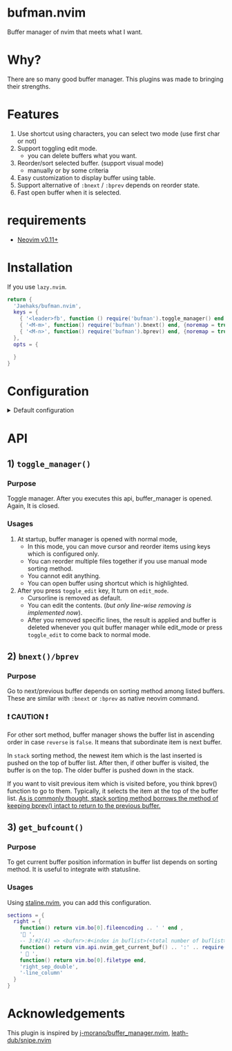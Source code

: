 # bufman.nvim
Buffer manager of nvim that meets what I want.

# Why?
There are so many good buffer manager. This plugins was made to bringing their strengths.

# Features

1) Use shortcut using characters, you can select two mode (use first char or not)
2) Support toggling edit mode.
	- you can delete buffers what you want.
3) Reorder/sort selected buffer. (support visual mode)
	- manually or by some criteria
4) Easy customization to display buffer using table.
5) Support alternative of `:bnext` / `:bprev` depends on reorder state.
6) Fast open buffer when it is selected.

# requirements
- [Neovim v0.11+](https://github.com/neovim/neovim)

# Installation

If you use `lazy.nvim`.


```lua
return {
  'Jaehaks/bufman.nvim',
  keys = {
    { '<leader>fb', function () require('bufman').toggle_manager() end , {noremap = true, desc = 'open buffer window'} },
    { '<M-m>', function() require('bufman').bnext() end, {noremap = true, desc = 'go to next buffer'} },
    { '<M-n>', function() require('bufman').bprev() end, {noremap = true, desc = 'go to previous buffer'} },
  },
  opts = {

  }
}
```


# Configuration

<details>
	<summary> Default configuration </summary>

- Default configuration of `bufman` is like this.

```lua
require('bufman').setup({
  -- Prefix shortcut to open buffer
  -- [jkhl] and [keys in configuration] will be ignored although these characters are in charlist
  shortcut = {
    charlist = 'qwertyuiopasdfghlzxcvbnmQWERTYUIOPASDFGHLZXCVBNM', -- 44 buffers are supported
    use_first_letter = true, -- if true, set shortcut following first letter of file name
    -- If first letters of files are duplicated, from the seconds one onwards, it will be set by order of charlist.
  },

  -- Format which items are shown in buffer manager.
  -- All absolute paths are displayed with relative of '~'.
  -- All relative paths starts with ':' if they are displayed under ~
  -- These fields will be separated with white space and left aligned.
  -- In edit mode with 'e', {bufnr, icon, shortcut, indicator} will be hidden.
  -- bufnr : buffer id
  -- fullfile : absolute path of file
  -- relfile_pwd : relative file path of current pwd of focused buffer before buffer manager opens
  -- filename : filename and extension only
  -- fulldir : absolute path of parent directory of each file
  -- reldir_pwd : relative parent directory path of current pwd of focused buffer
  -- minfile : show filename as default, prepends parent path until these files can be distinguished
  -- 			 when they have same filename. such as ':bufman/init.lua'
  -- mindir : show empty as default, show parent path until these files can be distinguished
  -- 			when they have same filename. ':bufman/'
  -- indicator : 2 characters which supports showing buffer states. +# or +%
  -- 			   + means modified / # means alternate buffer / % means current focused buffer
  -- shortcut : shortcut to go to buffer (required)
  -- icon : icon by nvim-web-devicons
  formatter = {'shortcut', 'icon', 'indicator', 'filename', 'mindir', 'relfile_pwd'},

  -- Default keys in buffer manager operation
  keys = {
    toggle_edit = 'e',      -- toggle edit mode
    reorder_upper = 'K',    -- reorder selected buffer to upper direction in buffer manager
    reorder_lower = 'J',    -- reorder selected buffer to lower direction in buffer manager
    update_and_close = 'q', -- apply current buffer manager state and close
    close = '<Esc>',        -- close without applying buffer manager state
  },

  -- Extra keys to open in mormal mode of buffer manager.
  -- Insert 'key = command' what you want.
  -- it is same with vim.cmd(command <selected item>) if you enter 'key' in normal mode
  extra_keys = {
    ['<C-v>'] = 'vsplit', -- open selected buffer with vertical split
    ['<C-h>'] = 'split',  -- open selected buffer with horizontal split
    ['<C-f>'] = 'only',   -- open selected buffer to fullscreen
  },

  -- Window options
  -- Three items are supported only
  winopts = {
    -- if 0~1 of width/height, it means that ratio of floating window to the neovim instance size
    -- if > 1, it means lines/columns of floating window
    -- if nil, it will fit to the contents of floating window
    width = 0.9,
    height = nil,
    borderchars = 'rounded',
  },

  -- If you want to change additional option of buffer manager, you can this
  -- It will be used by vim.api.nvim_set_option_value(key, value, { win = winid } or { buf = bufnr })
  -- If you set vim.o.number / relativenumber already in your own option, this option will apply to the
  -- buffer manager automatically, and the option value in `winlocal` is useless.
  bufopts = {
    winlocal = {
      number = false,
      relativenumber = false,
      signcolumn = 'no',
    },
    buflocal = {
    },
  },

  -- sort buffer by {bufnr|lastused|filename|stack} method for navigating
  -- if you don't want to sort, use nil (manual mode)
  -- you can reorder buffer using upper/lower key in manual mode only.
  -- bufnr : buffer number
  -- lastused : last visited date. using getinfo()
  -- 		    It is useful if you go to alternate buffer only when using bnext()/bprev().
  -- filename : file name only.
  -- stack : visited history.
  -- 		 It consider distance index from current buffer. if you have 5 buffers,
  -- 		 these indexes are {1,2,3,4,5}, 1<->2 distance is 1, 1<->4 distance is 3.
  -- 		 If you jump any buffer which has more than 2 distances from current buffer,
  -- 		 the buffer is add to top of stack and remove original position If the buffer is in stack already.
  -- 		 If buffer is new, It is added only.
  -- 		 If you move any buffer which has 1 distance from current buffer using bnext()/bprev()
  -- 		 it doesn't change stack order. and just navigated by stack order.
  sort = {
    method = nil,
    reverse = false,
  },

  -- where you cursor focus at buffer manager startup
  -- first : first line
  -- current : current buffer
  -- alternate : alternate buffer (if it doesn't exist, use current)
  focus = 'alternate',
})
```

</details>


# API

## 1) `toggle_manager()`

### Purpose

Toggle manager. After you executes this api, buffer_manager is opened. Again, It is closed.

### Usages

1) At startup, buffer manager is opened with normal mode,
	- In this mode, you can move cursor and reorder items using keys which is configured only.
	- You can reorder multiple files together if you use manual mode sorting method.
	- You cannot edit anything.
	- You can open buffer using shortcut which is highlighted.
2) After you press `toggle_edit` key, It turn on `edit_mode`.
	- Cursorline is removed as default.
	- You can edit the contents. (_but only line-wise removing is implemented now_).
	- After you removed specific lines, the result is applied and buffer is deleted
	  whenever you quit buffer manager while edit_mode or press `toggle_edit` to come back to normal mode.


## 2) `bnext()/bprev`

### Purpose

Go to next/previous buffer depends on sorting method among listed buffers.
These are similar with `:bnext` or `:bprev` as native neovim command.

### ❗ CAUTION ❗

For other sort method, buffer manager shows the buffer list in ascending order in case `reverse` is `false`.
It means that subordinate item is next buffer.

In `stack` sorting method, the newest item which is the last inserted is pushed on the top of buffer list.
After then, if other buffer is visited, the buffer is on the top. The older buffer is pushed down in the stack.

If you want to visit previous item which is visited before, you think bprev() function to go to them.
Typically, it selects the item at the top of the buffer list.
<u>As is commonly thought, stack sorting method borrows the method of keeping bprev() intact to return to the previous buffer.</u>


## 3) `get_bufcount()`

### Purpose

To get current buffer position information in buffer list depends on sorting method.
It is useful to integrate with statusline.

### Usages

Using [staline.nvim](https://github.com/tamton-aquib/staline.nvim), you can add this configuration.
```lua
sections = {
  right = {
    function() return vim.bo[0].fileencoding .. ' ' end ,
    ' ',
    -- 3:#2(4) => <bufnr>:#<index in buflist>(<total number of buflist>)
    function() return vim.api.nvim_get_current_buf() .. ':' .. require('bufman').get_bufcount() end,
    '  ',
    function() return vim.bo[0].filetype end,
    'right_sep_double',
    '-line_column'
  }
}
```



# Acknowledgements

This plugin is inspired by [j-morano/buffer_manager.nvim](https://github.com/j-morano/buffer_manager.nvim), [leath-dub/snipe.nvim](https://github.com/leath-dub/snipe.nvim)
